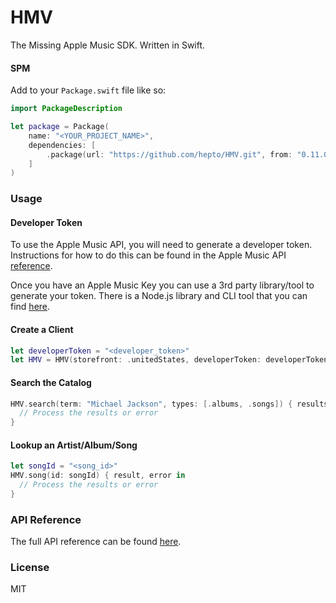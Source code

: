 # HMV
The Missing Apple Music SDK. Written in Swift.

#### SPM

Add to your `Package.swift` file like so:

```swift
import PackageDescription

let package = Package(
    name: "<YOUR_PROJECT_NAME>",
    dependencies: [
        .package(url: "https://github.com/hepto/HMV.git", from: "0.11.0")
    ]
)
```

### Usage

#### Developer Token

To use the Apple Music API, you will need to generate a developer token.
Instructions for how to do this can be found in the Apple Music API
[reference](https://developer.apple.com/library/content/documentation/NetworkingInternetWeb/Conceptual/AppleMusicWebServicesReference/SetUpWebServices.html#//apple_ref/doc/uid/TP40017625-CH2-SW1).

Once you have an Apple Music Key you can use a 3rd party library/tool to
generate your token. There is a Node.js library and CLI tool that you can find
[here](https://github.com/scottrhoyt/apple-music-jwt).

#### Create a Client

```swift
let developerToken = "<developer_token>"
let HMV = HMV(storefront: .unitedStates, developerToken: developerToken)
```

#### Search the Catalog

```swift
HMV.search(term: "Michael Jackson", types: [.albums, .songs]) { results, error in
  // Process the results or error
}
```

#### Lookup an Artist/Album/Song

```swift
let songId = "<song_id>"
HMV.song(id: songId) { result, error in
  // Process the results or error
}
```

### API Reference

The full API reference can be found [here](https://scottrhoyt.github.io/HMV).

### License

MIT
